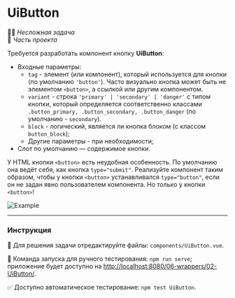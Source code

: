 # UiButton

👶🏻 _Несложная задача_\
💼 _Часть проекта_

<!--start_statement-->

Требуется разработать компонент кнопку **UiButton**:

- Входные параметры:
  - `tag` - элемент (или компонент), который используется для кнопки (по умолчанию `'button'`). Часто визуально кнопка
    может быть не элементом `<button>`, а ссылкой или другим компонентом.
  - `variant` - строка `'primary' | 'secondary' | 'danger'` с типом кнопки, который определяется соответственно классами
    `.button_primary, .button_secondary, .button_danger` (по умолчанию - `secondary`).
  - `block` - логический, является ли кнопка блоком (с классом `button_block`);
  - Другие параметры - при необходимости;
- Слот по умолчанию — содержимое кнопки.

У HTML кнопки `<button>` есть неудобная особенность. По умолчанию она ведёт себя, как кнопка `type="submit"`. Реализуйте
компонент таким образом, чтобы у кнопки `<button>` устанавливался `type="button"`, если он не задан явно пользователем
компонента. Но только у кнопки `<button>`!

<img src="https://i.imgur.com/R8aKxcG.png" alt="Example" style="max-width: 100%" />
<!--end_statement-->

---

### Инструкция

📝 Для решения задачи отредактируйте файлы: `components/UiButton.vue`.

🚀 Команда запуска для ручного тестирования: `npm run serve`;\
приложение будет доступно на [http://localhost:8080/06-wrappers/02-UiButton/](http://localhost:8080/06-wrappers/02-UiButton/).

✅ Доступно автоматическое тестирование: `npm test UiButton`.

